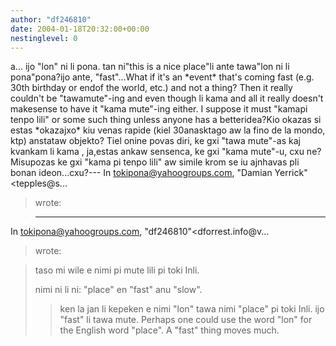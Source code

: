 ```yaml
---
author: "df246810"
date: 2004-01-18T20:32:00+00:00
nestinglevel: 0
---
```

a... ijo "lon" ni li pona. tan ni"this is a nice place"li ante tawa"lon ni li pona"pona?ijo ante, "fast"...What if it's an \*event\* that's coming fast (e.g. 30th birthday or endof the world, etc.) and not a thing? Then it really couldn't be "tawamute"-ing and even though li kama and all it really doesn't makesense to have it "kama mute"-ing either. I suppose it must "kamapi tenpo lili" or some such thing unless anyone has a betteridea?Kio okazas si estas \*okazajxo\* kiu venas rapide (kiel 30anasktago aw la fino de la mondo, ktp) anstataw objekto? Tiel onine povas diri, ke gxi "tawa mute"-as kaj kvankam li kama , ja,estas ankaw sensenca, ke gxi "kama mute"-u, cxu ne? Misupozas ke gxi "kama pi tenpo lili" aw simile krom se iu ajnhavas pli bonan ideon...cxu?---
 In [tokipona@yahoogroups.com](mailto://tokipona@yahoogroups.com), "Damian Yerrick"<tepples@s...
> wrote:

> ---
 In [tokipona@yahoogroups.com](mailto://tokipona@yahoogroups.com), "df246810"<dforrest.info@v...
> wrote:

> 
> taso mi wile e nimi pi mute lili pi toki Inli.
> 
> nimi ni li ni: "place" en "fast" anu "slow".
>> ken la jan li kepeken e nimi "lon" tawa nimi "place" pi
> toki Inli. ijo "fast" li tawa mute.
>> Perhaps one could use the word "lon" for the English
> word "place". A "fast" thing moves much.